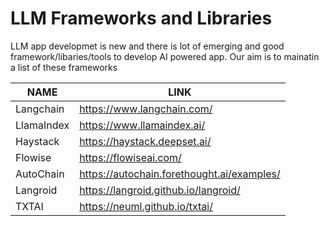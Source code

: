 # LLM Frameworks and Libraries
LLM app developmet is new and there is lot of emerging and good framework/libaries/tools to develop AI powered app. Our aim is to mainatin a list of these frameworks

| NAME | LINK |
| ------ | ------ |
| Langchain | https://www.langchain.com/ |
| LlamaIndex | https://www.llamaindex.ai/ |
| Haystack | https://haystack.deepset.ai/ |
| Flowise | https://flowiseai.com/ |
| AutoChain | https://autochain.forethought.ai/examples/ |
| Langroid | https://langroid.github.io/langroid/ |
| TXTAI | https://neuml.github.io/txtai/ |
